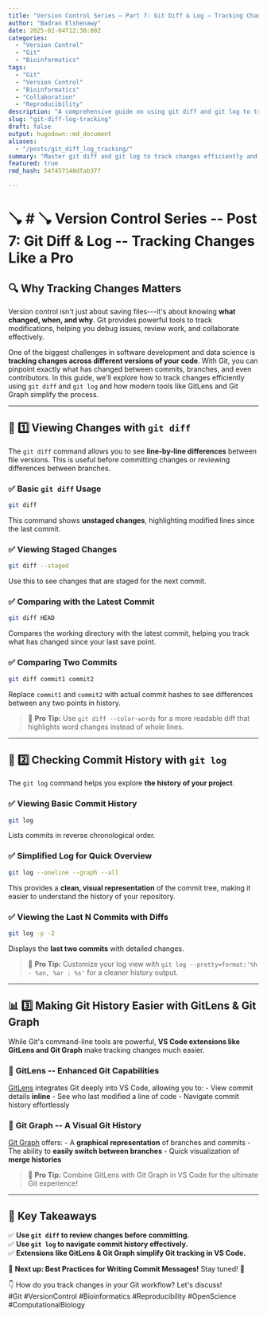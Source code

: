 ```yaml
---
title: "Version Control Series – Part 7: Git Diff & Log – Tracking Changes Like a Pro"
author: "Badran Elshenawy"
date: 2025-02-04T12:30:00Z
categories:
  - "Version Control"
  - "Git"
  - "Bioinformatics"
tags:
  - "Git"
  - "Version Control"
  - "Bioinformatics"
  - "Collaboration"
  - "Reproducibility"
description: "A comprehensive guide on using git diff and git log to track changes in your repository, with practical examples and best practices."
slug: "git-diff-log-tracking"
draft: false
output: hugodown::md_document
aliases:
  - "/posts/git_diff_log_tracking/"
summary: "Master git diff and git log to track changes efficiently and enhance your version control workflow."
featured: true
rmd_hash: 54f457148dfab37f

---
```


# 🪠 \# 🪠 Version Control Series -- Post 7: Git Diff & Log -- Tracking Changes Like a Pro

## 🔍 Why Tracking Changes Matters

Version control isn't just about saving files---it's about knowing **what changed, when, and why**. Git provides powerful tools to track modifications, helping you debug issues, review work, and collaborate effectively.

One of the biggest challenges in software development and data science is **tracking changes across different versions of your code**. With Git, you can pinpoint exactly what has changed between commits, branches, and even contributors. In this guide, we'll explore how to track changes efficiently using `git diff` and `git log` and how modern tools like GitLens and Git Graph simplify the process.

------------------------------------------------------------------------

## 🔀 1️⃣ Viewing Changes with `git diff`

The `git diff` command allows you to see **line-by-line differences** between file versions. This is useful before committing changes or reviewing differences between branches.

### ✅ Basic `git diff` Usage

``` bash
git diff
```

This command shows **unstaged changes**, highlighting modified lines since the last commit.

### ✅ Viewing Staged Changes

``` bash
git diff --staged
```

Use this to see changes that are staged for the next commit.

### ✅ Comparing with the Latest Commit

``` bash
git diff HEAD
```

Compares the working directory with the latest commit, helping you track what has changed since your last save point.

### ✅ Comparing Two Commits

``` bash
git diff commit1 commit2
```

Replace `commit1` and `commit2` with actual commit hashes to see differences between any two points in history.

> 🔹 **Pro Tip:** Use `git diff --color-words` for a more readable diff that highlights word changes instead of whole lines.

------------------------------------------------------------------------

## 📜 2️⃣ Checking Commit History with `git log`

The `git log` command helps you explore **the history of your project**.

### ✅ Viewing Basic Commit History

``` bash
git log
```

Lists commits in reverse chronological order.

### ✅ Simplified Log for Quick Overview

``` bash
git log --oneline --graph --all
```

This provides a **clean, visual representation** of the commit tree, making it easier to understand the history of your repository.

### ✅ Viewing the Last N Commits with Diffs

``` bash
git log -p -2
```

Displays the **last two commits** with detailed changes.

> 🔹 **Pro Tip:** Customize your log view with `git log --pretty=format:'%h - %an, %ar : %s'` for a cleaner history output.

------------------------------------------------------------------------

## 📊 3️⃣ Making Git History Easier with GitLens & Git Graph

While Git's command-line tools are powerful, **VS Code extensions like GitLens and Git Graph** make tracking changes much easier.

### 🔹 **GitLens** -- Enhanced Git Capabilities

[GitLens](https://marketplace.visualstudio.com/items?itemName=eamodio.gitlens) integrates Git deeply into VS Code, allowing you to: - View commit details **inline** - See who last modified a line of code - Navigate commit history effortlessly

### 🔹 **Git Graph** -- A Visual Git History

[Git Graph](https://marketplace.visualstudio.com/items?itemName=mhutchie.git-graph) offers: - A **graphical representation** of branches and commits - The ability to **easily switch between branches** - Quick visualization of **merge histories**

> 🔹 **Pro Tip:** Combine GitLens with Git Graph in VS Code for the ultimate Git experience!

------------------------------------------------------------------------

## 🎯 Key Takeaways

✅ **Use `git diff` to review changes before committing.**  
✅ **Use `git log` to navigate commit history effectively.**  
✅ **Extensions like GitLens & Git Graph simplify Git tracking in VS Code.**

📌 **Next up: Best Practices for Writing Commit Messages!** Stay tuned! 🚀

👇 How do you track changes in your Git workflow? Let's discuss!  
#Git #VersionControl #Bioinformatics #Reproducibility #OpenScience #ComputationalBiology

